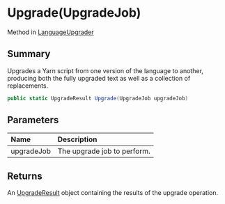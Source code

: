 # Upgrade(UpgradeJob)

Method in [LanguageUpgrader](/api/csharp/yarn.compiler.upgrader.languageupgrader.md)

## Summary


Upgrades a Yarn script from one version of the language to
another, producing both the fully upgraded text as well as a
collection of replacements.


```csharp
public static UpgradeResult Upgrade(UpgradeJob upgradeJob)
```

## Parameters

|Name|Description|
|:---|:---|
|upgradeJob|The upgrade job to perform.|

## Returns

An  <a href="yarn.compiler.upgrader.upgraderesult.md">UpgradeResult</a>  object containing the
results of the upgrade operation.

